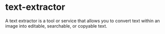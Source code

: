 # text-extractor
A text extractor  is a tool or service that allows you to convert text within an image into editable, searchable, or copyable text. 
